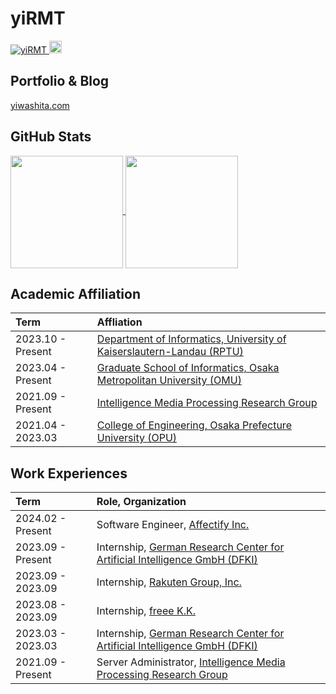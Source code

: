 # yiRMT

<p align="left">
  <a href="https://github.com/yiRMT/yiRMT/">
    <img src="https://komarev.com/ghpvc/?username=yiRMT" alt="yiRMT" />
  </a>
  <a href="https://github.com/yiRMT">
    <img height="20" src="https://img.shields.io/github/followers/yiRMT?label=follow&logo=github&style=flat" />
  </a>
</p>

## Portfolio & Blog

[yiwashita.com](https://yiwashita.com/en)

## GitHub Stats
<a href="https://github.com/anuraghazra/github-readme-stats">
   <img height=180 align="center" src="https://github-readme-stats.vercel.app/api?username=yiRMT&show_icons=true&count_private=true&theme=transparent" />
</a>
<a href="https://github.com/anuraghazra/github-readme-stats">
   <img height=180 align="center" src="https://github-readme-stats.vercel.app/api/top-langs/?username=yiRMT&layout=compact&hide=tex&theme=transparent" />
</a>

## Academic Affiliation
| Term              | Affliation                                                                                                         |
|:------------------|:-------------------------------------------------------------------------------------------------------------------|
| 2023.10 - Present |	[Department of Informatics, University of Kaiserslautern-Landau (RPTU)](https://rptu.de/en)                        |
| 2023.04	- Present | [Graduate School of Informatics, Osaka Metropolitan University (OMU)](https://www.omu.ac.jp/i/en/)                 |
| 2021.09	- Present | [Intelligence Media Processing Research Group](https://imlab.jp/index-e.html)                                      |
| 2021.04	- 2023.03 | [College of Engineering, Osaka Prefecture University (OPU)](https://www.osakafu-u.ac.jp/en/academics/colleges/ce/) |

## Work Experiences
| Term              | Role, Organization                                                                                                 |
|:------------------|:-------------------------------------------------------------------------------------------------------------------|
| 2024.02	-	Present | Software Engineer, [Affectify Inc.](https://affectify.jp/)                                                         |
| 2023.09	-	Present | Internship, [German Research Center for Artificial Intelligence GmbH (DFKI)](https://www.dfki.de/en/web)                |
| 2023.09	-	2023.09 | Internship, [Rakuten Group, Inc.](https://global.rakuten.com/corp)                                                 |
| 2023.08	-	2023.09 | Internship, [freee K.K.](https://corp.freee.co.jp/en)                                                              |
| 2023.03	-	2023.03 | Internship, [German Research Center for Artificial Intelligence GmbH (DFKI)](https://www.dfki.de/en/web)                |
| 2021.09	-	Present | Server Administrator, [Intelligence Media Processing Research Group](https://imlab.jp/index-e.html)                |
